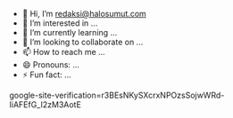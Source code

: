 - 👋 Hi, I’m redaksi@halosumut.com
- 👀 I’m interested in ...
- 🌱 I’m currently learning ...
- 💞️ I’m looking to collaborate on ...
- 📫 How to reach me ...
- 😄 Pronouns: ...
- ⚡ Fun fact: ...

<!---
halosumut/halosumut is a ✨ special ✨ repository because its `README.md` (this file) appears on your GitHub profile.
You can click the Preview link to take a look at your changes.
--->
google-site-verification=r3BEsNKySXcrxNPOzsSojwWRd-IiAFEfG_I2zM3AotE
